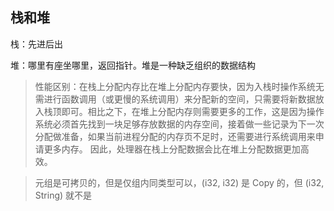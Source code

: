## 栈和堆

栈：先进后出

堆：哪里有座坐哪里，返回指针。堆是一种缺乏组织的数据结构

> 性能区别：在栈上分配内存比在堆上分配内存要快，因为入栈时操作系统无需进行函数调用（或更慢的系统调用）来分配新的空间，只需要将新数据放入栈顶即可。相比之下，在堆上分配内存则需要更多的工作，这是因为操作系统必须首先找到一块足够存放数据的内存空间，接着做一些记录为下一次分配做准备，如果当前进程分配的内存页不足时，还需要进行系统调用来申请更多内存。 因此，处理器在栈上分配数据会比在堆上分配数据更加高效。

> 元组是可拷贝的，但是仅组内同类型可以，(i32, i32) 是 Copy 的，但 (i32, String) 就不是




